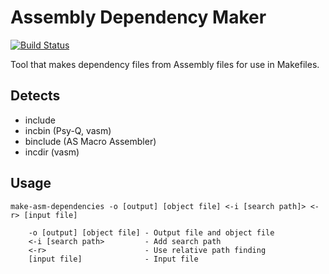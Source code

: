 # Assembly Dependency Maker

[![Build Status](https://github.com/devon-artmeier/make-asm-dependencies/actions/workflows/cmake-multi-platform.yml/badge.svg)](https://github.com/devon-artmeier/make-asm-dependencies/actions/workflows/cmake-multi-platform.yml)

Tool that makes dependency files from Assembly files for use in Makefiles.

## Detects

* include
* incbin (Psy-Q, vasm)
* binclude (AS Macro Assembler)
* incdir (vasm)

## Usage

    make-asm-dependencies -o [output] [object file] <-i [search path]> <-r> [input file]
    
        -o [output] [object file] - Output file and object file
        <-i [search path>         - Add search path
        <-r>                      - Use relative path finding
        [input file]              - Input file
